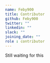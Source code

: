 ```yaml
---
name: Feby900
title: Contributor
github: Feby900
twitter: ""
linkedin: ""
slack: ""
joining_date: ""
role : contributor
---
```


Still waiting for this
